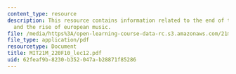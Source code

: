 ```yaml
---
content_type: resource
description: This resource contains information related to the end of the trecento
  and the rise of european music.
file: /media/https%3A/open-learning-course-data-rc.s3.amazonaws.com/21m-220-early-music-fall-2010/62feaf9b8230b352047ab28871f85286_MIT21M_220F10_lec12.pdf
file_type: application/pdf
resourcetype: Document
title: MIT21M_220F10_lec12.pdf
uid: 62feaf9b-8230-b352-047a-b28871f85286
---
```

